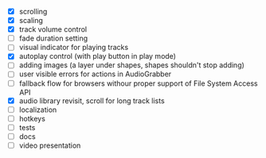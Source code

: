 - [x] scrolling
- [x] scaling
- [x] track volume control
- [ ] fade duration setting
- [ ] visual indicator for playing tracks
- [x] autoplay control (with play button in play mode)
- [ ] adding images (a layer under shapes, shapes shouldn't stop adding)
- [ ] user visible errors for actions in AudioGrabber
- [ ] fallback flow for browsers withour proper support of File System Access API
- [x] audio library revisit, scroll for long track lists
- [ ] localization
- [ ] hotkeys
- [ ] tests
- [ ] docs
- [ ] video presentation
